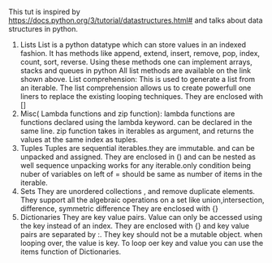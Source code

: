 This tut is inspired by https://docs.python.org/3/tutorial/datastructures.html# and talks about data structures in python.
1. Lists
List is a python datatype which can store values in an indexed fashion.
It has methods like append, extend, insert, remove, pop, index, count, sort, reverse.
Using these methods one can implement arrays,  stacks and queues in python
All list methods are available on the link shown above.
List comprehension:
	This is used to generate a list from an iterable.
	The list comprehension allows us to create powerfull one liners to replace the existing looping techniques.
They are enclosed with []
2. Misc( Lambda functions and zip function):
lambda functions are functions declared using the lambda keyword. can be declared in the same line.
zip function takes in iterables as argument, and returns the values at the same index as tuples.
3. Tuples
Tuples are sequential iterables.they are immutable. and can be unpacked and assigned.
They are enclosed in () and can be nested as well
sequence unpacking works for any iterable.only condition being nuber of variables on left of = should be same as number of items in the iterable.
4. Sets
They are unordered collections , and remove duplicate elements.
They support all the algebraic operations on a set like union,intersection, difference, symmetric difference
They are enclosed with {}
5. Dictionaries
They are key value pairs. Value can only be accessed using the key instead of an index.
They are enclosed with {} and key value pairs are separated by :.
They key should not be a mutable object.
when looping over, the value is key.
To loop oer key and value you can use the items function of Dictionaries.
